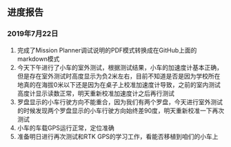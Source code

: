 ## 进度报告
### 2019年7月22日
1. 完成了Mission Planner调试说明的PDF模式转换成在GitHub上面的markdown模式
2. 今天下午进行了小车的室外测试，根据测试结果，小车的加速度计基本正确，但是存在室外测试时高度显示为负2米左右，目前不知道是否是因为学校所在地真的在海拔0米以下还是因为在桌子上校准加速度计导致，之前的室内测试高度计显示读数正常，明天重新校准加速度计之后再行测试
3. 罗盘显示的小车行驶方向不能重合，因为我们有两个罗盘，今天进行室外测试的时候发现两个罗盘显示的小车行驶方向始终差90度，明天重新校准一下再次测试
4. 小车的车载GPS运行正常，定位准确
5. 准备明日进行再次测试和RTK GPS的学习工作，看能否移植到咱们的小车上
